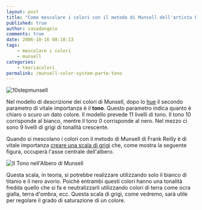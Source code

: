 ```yaml
---
layout: post
title: "Come mescolare i colori con il metodo di Munsell dell'artista Frank Reilly. Che cos'è il tono?"
published: true
author: sasadangelo
comments: true
date: 2006-10-16 08:10:13
tags:
    - mescolare i colori
    - munsell
categories:
    - teoriacolori
permalink: /munsell-color-system-parte-tono
---
```


![10stepmunsell](https://www.disegnoepittura.it/wp-content/uploads/10stepmunsell.jpg "10stepmunsell")

Nel modello di descrizione dei colori di Munsell, dopo lo [hue](https://www.disegnoepittura.it/munsell-color-system-hue/) il secondo parametro di vitale importanza è il **tono**. Questo parametro indica quanto è chiaro o scuro un dato colore. Il modello prevede 11 livelli di tono. Il tono 10 corrisponde al bianco, mentre il tono 0 corrisponde al nero. Nel mezzo ci sono 9 livelli di grigi di tonalità crescente.

Quando si mescolano i colori con il metodo di Munsell di Frank Reilly è di vitale importanza [creare una scala di grigi](https://www.disegnoepittura.it/come-mescolare-colori-realizzare-chiaroscuro/) che, come mostra la seguente figura, occuperà l'asse centrale dell'albero.

![Il Tono nell'Albero di Munsell](https://www.disegnoepittura.it/wp-content/uploads/albero-munsell-tono.jpg "Il Tono nell'Albero di Munsell")

Questa scala, in teoria, si potrebbe realizzare utilizzando solo il bianco di titanio e il nero avorio. Poichè entrambi questi colori hanno una tonalità fredda quello che si fa e neutralizzarli utilizzando colori di terra come ocra gialla, terra d'ombra, ecc. Questa scala di grigi, come vedremo, sarà utile per regolare il grado di saturazione di un colore.
